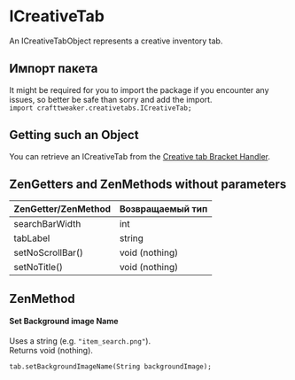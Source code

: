 # ICreativeTab

An ICreativeTabObject represents a creative inventory tab.

## Импорт пакета

It might be required for you to import the package if you encounter any issues, so better be safe than sorry and add the import.  
`import crafttweaker.creativetabs.ICreativeTab;`

## Getting such an Object

You can retrieve an ICreativeTab from the [Creative tab Bracket Handler](/Vanilla/Brackets/Bracket_CreativeTab/).

## ZenGetters and ZenMethods without parameters

| ZenGetter/ZenMethod | Возвращаемый тип |
| ------------------- | ---------------- |
| searchBarWidth      | int              |
| tabLabel            | string           |
| setNoScrollBar()    | void (nothing)   |
| setNoTitle()        | void (nothing)   |

## ZenMethod

#### Set Background image Name

Uses a string (e.g. `"item_search.png"`).  
Returns void (nothing).

```zenscript
tab.setBackgroundImageName(String backgroundImage);
```